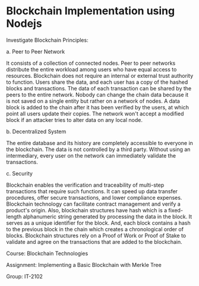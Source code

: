 # Blockchain Implementation using Nodejs

Investigate Blockchain Principles:


a. Peer to Peer Network

It consists of a collection of connected nodes. Peer to peer networks
distribute the entire workload among users who have equal access to resources.
Blockchain does not require an internal or external trust authority to function.
Users share the data, and each user has a copy of the hashed blocks and
transactions. The data of each transaction can be shared by the peers to the
entire network. Nobody can change the chain data because it is not saved on a
single entity but rather on a network of nodes. A data block is added to the chain
after it has been verified by the users, at which point all users update their
copies. The network won't accept a modified block if an attacker tries to alter
data on any local node.


b. Decentralized System

The entire database and its history are completely accessible to everyone
in the blockchain. The data is not controlled by a third party. Without using an
intermediary, every user on the network can immediately validate the
transactions.


c. Security

Blockchain enables the verification and traceability of multi-step
transactions that require such functions. It can speed up data transfer
procedures, offer secure transactions, and lower compliance expenses.
Blockchain technology can facilitate contract management and verify a
product's origin. Also, blockchain structures have hash which is a fixed-length
alphanumeric string generated by processing the data in the block. It serves as a
unique identifier for the block. And, each block contains a hash to the previous
block in the chain which creates a chronological order of blocks. Blockchain
structures rely on a Proof of Work or Proof of Stake to validate and agree on the
transactions that are added to the blockchain.


Course: Blockchain Technologies

Assignment: Implementing a Basic Blockchain with Merkle Tree

Group: IT-2102
